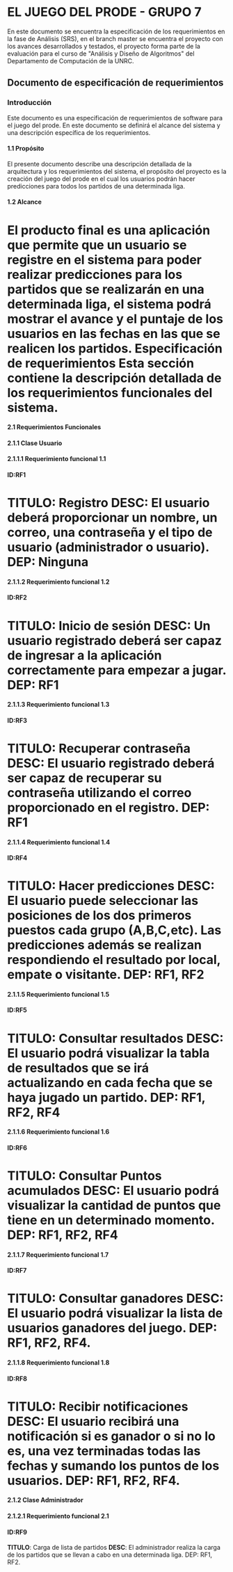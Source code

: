 EL JUEGO DEL PRODE - GRUPO 7
================

En este documento se encuentra la especificación de los requerimientos en la fase de Análisis (SRS),
en el branch master se encuentra el proyecto con los avances desarrollados y testados, el proyecto forma parte de la evaluación para el curso de "Análisis y Diseño de Algoritmos" del Departamento de Computación de la UNRC.

Documento de especificación de requerimientos
---------------
### Introducción
Este documento es una especificación de requerimientos de software para el juego del prode. En este documento se definirá el alcance del sistema y una descripción específica de los requerimientos.

#### 1.1 Propósito
El presente documento describe una descripción detallada de la arquitectura y los requerimientos del sistema, el propósito del proyecto es la creación del juego del prode en el cual los usuarios podrán hacer predicciones para todos los partidos de una determinada liga.

#### 1.2 Alcance
El producto final es una aplicación que permite que un usuario se registre en el sistema para poder realizar predicciones para los partidos que se realizarán en una determinada liga, el sistema podrá mostrar el avance y el puntaje de los usuarios en las fechas en las que se realicen los partidos.
Especificación de requerimientos
Esta sección contiene la descripción detallada de los requerimientos funcionales del sistema.
================
#### 2.1    Requerimientos Funcionales
#### 2.1.1 Clase Usuario
#### 2.1.1.1 Requerimiento funcional 1.1

#### ID:RF1
**TITULO**: Registro
**DESC**: El usuario deberá proporcionar un nombre, un correo, una contraseña y el tipo de usuario (administrador o usuario).
**DEP**: Ninguna
================

#### 2.1.1.2 Requerimiento funcional 1.2

#### ID:RF2
**TITULO**: Inicio de sesión
**DESC**: Un usuario registrado deberá ser capaz de ingresar a la aplicación correctamente para empezar a jugar.
**DEP**: RF1
================
#### 2.1.1.3 Requerimiento funcional 1.3

#### ID:RF3
**TITULO**: Recuperar contraseña
**DESC**: El usuario registrado deberá ser capaz de recuperar su contraseña utilizando el correo proporcionado en el registro.
**DEP**: RF1
================
#### 2.1.1.4 Requerimiento funcional 1.4

#### ID:RF4
**TITULO**: Hacer predicciones
**DESC**: El usuario puede seleccionar las posiciones de los dos primeros puestos cada grupo (A,B,C,etc). Las predicciones además se realizan respondiendo el resultado por local, empate o visitante.
**DEP**: RF1, RF2
================
#### 2.1.1.5 Requerimiento funcional 1.5

#### ID:RF5
**TITULO**: Consultar resultados
**DESC**: El usuario podrá visualizar la tabla de resultados que se irá actualizando en cada fecha que se haya jugado un partido.
**DEP**: RF1, RF2, RF4
================
#### 2.1.1.6 Requerimiento funcional 1.6

#### ID:RF6
**TITULO**: Consultar Puntos acumulados
**DESC**: El usuario podrá visualizar la cantidad de puntos que tiene en un determinado momento.
**DEP**: RF1, RF2, RF4
================
#### 2.1.1.7 Requerimiento funcional 1.7

#### ID:RF7
**TITULO**: Consultar ganadores
**DESC**: El usuario podrá visualizar la lista de usuarios ganadores del juego.
**DEP**: RF1, RF2, RF4.
================
#### 2.1.1.8 Requerimiento funcional 1.8

#### ID:RF8
**TITULO**: Recibir notificaciones
**DESC**: El usuario recibirá una notificación si es ganador o si no lo es, una vez terminadas todas las fechas y sumando los puntos de los usuarios.
**DEP**: RF1, RF2, RF4.
================
#### 2.1.2 Clase Administrador

#### 2.1.2.1 Requerimiento funcional 2.1

#### ID:RF9
**TITULO**: Carga de lista de partidos
**DESC**: El administrador realiza la carga de los partidos que se llevan a cabo en una determinada liga.
DEP: RF1, RF2.
